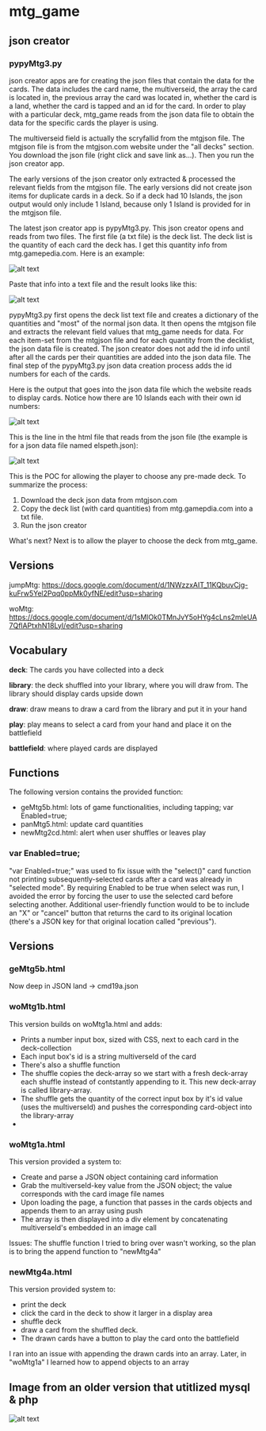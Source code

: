 # mtg_game

## json creator

### pypyMtg3.py

json creator apps are for creating the json files that contain the data for the cards. The data includes the card name, the multiverseid, the array the card is located in, the previous array the card was located in, whether the card is a land, whether the card is tapped and an id for the card. In order to play with a particular deck, mtg_game reads from the json data file to obtain the data for the specific cards the player is using.

The multiverseid field is actually the scryfallid from the mtgjson file. The mtgjson file is from the mtgjson.com website under the "all decks" section. You download the json file (right click and save link as...). Then you run the json creator app.

The early versions of the json creator only extracted & processed the relevant fields from the mtgjson file. The early versions did not create json items for duplicate cards in a deck. So if a deck had 10 Islands, the json output would only include 1 Island, because only 1 Island is provided for in the mtgjson file.

The latest json creator app is pypyMtg3.py. This json creator opens and reads from two files. The first file (a txt file) is the deck list. The deck list is the quantity of each card the deck has. I get this quantity info from mtg.gamepedia.com. Here is an example:

![alt text](screenshots/ashiokdecklist2.jpg "Decklist example")

Paste that info into a text file and the result looks like this:

![alt text](screenshots/decklisttxtfile.jpg "Decklist text file example")

pypyMtg3.py first opens the deck list text file and creates a dictionary of the quantities and "most" of the normal json data. It then opens the mtgjson file and extracts the relevant field values that mtg_game needs for data. For each item-set from the mtgjson file and for each quantity from the decklist, the json data file is created. The json creator does not add the id info until after all the cards per their quantities are added into the json data file. The final step of the pypyMtg3.py json data creation process adds the id numbers for each of the cards.

Here is the output that goes into the json data file which the website reads to display cards. Notice how there are 10 Islands each with their own id numbers:

![alt text](screenshots/jsonoutput.jpg "json output with card duplicates")

This is the line in the html file that reads from the json file (the example is for a json data file named elspeth.json):

![alt text](screenshots/html_json_read.jpg "html line that imports the json data")

This is the POC for allowing the player to choose any pre-made deck. To summarize the process:
1. Download the deck json data from mtgjson.com
2. Copy the deck list (with card quantities) from mtg.gamepdia.com into a txt file.
3. Run the json creator

What's next? Next is to allow the player to choose the deck from mtg_game. 

## Versions

jumpMtg: https://docs.google.com/document/d/1NWzzxAIT_11KQbuvCjg-kuFrw5Yel2Pqq0ppMk0yfNE/edit?usp=sharing

woMtg: https://docs.google.com/document/d/1sMlOk0TMnJvY5oHYg4cLns2mIeUA7QflAPtxhN18LyI/edit?usp=sharing

## Vocabulary
**deck**: The cards you have collected into a deck

**library**: the deck shuffled into your library, where you will draw from. The library should display cards upside down

**draw**: draw means to draw a card from the library and put it in your hand

**play**: play means to select a card from your hand and place it on the battlefield

**battlefield**: where played cards are displayed

## Functions
The following version contains the provided function:

* geMtg5b.html: lots of game functionalities, including tapping; var Enabled=true;
* panMtg5.html: update card quantities
* newMtg2cd.html: alert when user shuffles or leaves play

### var Enabled=true;
"var Enabled=true;" was used to fix issue with the "select()" card function not printing subsequently-selected cards after a card was already in "selected mode". By requiring Enabled to be true when select was run, I avoided the error by forcing the user to use the selected card before selecting another. Additional user-friendly function would to be to include an "X" or "cancel" button that returns the card to its original location (there's a JSON key for that original location called "previous").

## Versions

### geMtg5b.html
Now deep in JSON land -> cmd19a.json

### woMtg1b.html
This version builds on woMtg1a.html and adds:
* Prints a number input box, sized with CSS, next to each card in the deck-collection
* Each input box's id is a string multiverseId of the card
* There's also a shuffle function
* The shuffle copies the deck-array so we start with a fresh deck-array each shuffle instead of contstantly appending to it. This new deck-array is called library-array.
* The shuffle gets the quantity of the correct input box by it's id value (uses the multiverseId) and pushes the corresponding card-object into the library-array
* 



### woMtg1a.html
This version provided a system to:
* Create and parse a JSON object containing card information
* Grab the multiverseId-key value from the JSON object; the value corresponds with the card image file names
* Upon loading the page, a function that passes in the cards objects and appends them to an array using push
* The array is then displayed into a div element by concatenating multiverseId's embedded in an image call

Issues: The shuffle function I tried to bring over wasn't working, so the plan is to bring the append function to "newMtg4a"

### newMtg4a.html
This version provided system to:
* print the deck
* click the card in the deck to show it larger in a display area
* shuffle deck
* draw a card from the shuffled deck.
* The drawn cards have a button to play the card onto the battlefield

I ran into an issue with appending the drawn cards into an array. Later, in "woMtg1a" I learned how to append objects to an array



## Image from an older version that utitlized mysql & php
![alt text](mtgDB.JPG "Description")
